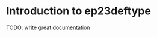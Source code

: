 # Introduction to ep23deftype

TODO: write [great documentation](http://jacobian.org/writing/what-to-write/)
